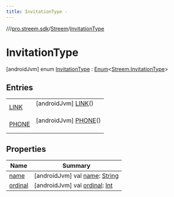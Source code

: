 ```yaml
---
title: InvitationType -
---
```

//[<root>](../../../../index.md)/[pro.streem.sdk](../../index.md)/[Streem](../index.md)/[InvitationType](index.md)



# InvitationType  
 [androidJvm] enum [InvitationType](index.md) : [Enum](https://kotlinlang.org/api/latest/jvm/stdlib/kotlin/-enum/index.html)<[Streem.InvitationType](index.md)>    


## Entries  
  
| | |
|---|---|
| <a name="pro.streem.sdk/Streem.InvitationType.LINK///PointingToDeclaration/"></a>[LINK](-l-i-n-k/index.md)| <a name="pro.streem.sdk/Streem.InvitationType.LINK///PointingToDeclaration/"></a> [androidJvm] [LINK](-l-i-n-k/index.md)()  <br>   <br>|
| <a name="pro.streem.sdk/Streem.InvitationType.PHONE///PointingToDeclaration/"></a>[PHONE](-p-h-o-n-e/index.md)| <a name="pro.streem.sdk/Streem.InvitationType.PHONE///PointingToDeclaration/"></a> [androidJvm] [PHONE](-p-h-o-n-e/index.md)()  <br>   <br>|


## Properties  
  
|  Name |  Summary | 
|---|---|
| <a name="pro.streem.sdk/Streem.InvitationType/name/#/PointingToDeclaration/"></a>[name](index.md#%5Bpro.streem.sdk%2FStreem.InvitationType%2Fname%2F%23%2FPointingToDeclaration%2F%5D%2FProperties%2F1825239512)| <a name="pro.streem.sdk/Streem.InvitationType/name/#/PointingToDeclaration/"></a> [androidJvm] val [name](index.md#%5Bpro.streem.sdk%2FStreem.InvitationType%2Fname%2F%23%2FPointingToDeclaration%2F%5D%2FProperties%2F1825239512): [String](https://kotlinlang.org/api/latest/jvm/stdlib/kotlin/-string/index.html)   <br>|
| <a name="pro.streem.sdk/Streem.InvitationType/ordinal/#/PointingToDeclaration/"></a>[ordinal](index.md#%5Bpro.streem.sdk%2FStreem.InvitationType%2Fordinal%2F%23%2FPointingToDeclaration%2F%5D%2FProperties%2F1825239512)| <a name="pro.streem.sdk/Streem.InvitationType/ordinal/#/PointingToDeclaration/"></a> [androidJvm] val [ordinal](index.md#%5Bpro.streem.sdk%2FStreem.InvitationType%2Fordinal%2F%23%2FPointingToDeclaration%2F%5D%2FProperties%2F1825239512): [Int](https://kotlinlang.org/api/latest/jvm/stdlib/kotlin/-int/index.html)   <br>|

